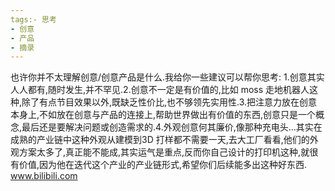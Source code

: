```yaml
---
tags:- 思考
- 创意
- 产品
- 摘录
---
```


也许你并不太理解创意/创意产品是什么.我给你一些建议可以帮你思考: 1.创意其实人人都有,随时发生,并不罕见.2.创意不一定是有价值的,比如 moss 走地机器人这种,除了有点节目效果以外,既缺乏性价比,也不够领先实用性.3.把注意力放在创意本身上,不如放在创意与产品的连接上,帮助世界做出有价值的东西,创意只是一个概念,最后还是要解决问题或创造需求的.4.外观创意何其廉价,像那种充电头...其实在成熟的产业链中这种外观从建模到3D 打样都不需要一天,去大工厂看看,他们的外观方案太多了,真正能不能成,其实运气是重点,反而你自己设计的打印机这种,就很有价值,因为他在迭代这个产业的产业链形式,希望你们后续能多出这种好东西.<br> www.bilibili.com